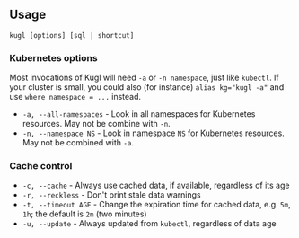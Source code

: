 
## Usage

```shell
kugl [options] [sql | shortcut]
```

### Kubernetes options

Most invocations of Kugl will need `-a` or `-n namespace`, just like `kubectl`.
If your cluster is small, you could also (for instance) `alias kg="kugl -a"` and use `where namespace = ...` instead.

* `-a, --all-namespaces` - Look in all namespaces for Kubernetes resources.  May not be combine with `-n`.
* `-n, --namespace NS` - Look in namespace `NS` for Kubernetes resources.  May not be combined with `-a`.

### Cache control

* `-c, --cache` - Always use cached data, if available, regardless of its age
* `-r, --reckless` - Don't print stale data warnings
* `-t, --timeout AGE` - Change the expiration time for cached data, e.g. `5m`, `1h`; the default is `2m` (two minutes)
* `-u, --update` - Always updated from `kubectl`, regardless of data age
